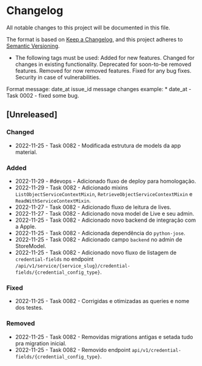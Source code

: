 # Changelog

All notable changes to this project will be documented in this file.

The format is based on [Keep a Changelog](https://keepachangelog.com/en/1.0.0/),
and this project adheres to [Semantic Versioning](https://semver.org/spec/v2.0.0.html).

* The following tags must be used:
    Added for new features.
    Changed for changes in existing functionality.
    Deprecated for soon-to-be removed features.
    Removed for now removed features.
    Fixed for any bug fixes.
    Security in case of vulnerabilities.

Format message: date_at issue_id message changes
example: * date_at - Task 0002 - fixed some bug.

## [Unreleased]

### Changed

* 2022-11-25 - Task 0082 - Modificada estrutura de models da app material.

### Added

* 2022-11-29 - #devops - Adicionado fluxo de deploy para homologação.
* 2022-11-29 - Task 0082 - Adicionado mixins `ListObjectServiceContextMixin`, `RetrieveObjectServiceContextMixin` e `ReadWithServiceContextMixin`.
* 2022-11-27 - Task 0082 - Adicionado fluxo de leitura de lives.
* 2022-11-27 - Task 0082 - Adicionado nova model de Live e seu admin.
* 2022-11-25 - Task 0082 - Adicionado novo backend de integração com a Apple.
* 2022-11-25 - Task 0082 - Adicionada dependência do `python-jose`.
* 2022-11-25 - Task 0082 - Adicionado campo `backend` no admin de StoreModel.
* 2022-11-25 - Task 0082 - Adicionado novo fluxo de listagem de `credential-fields` no endpoint `/api/v1/service/{service_slug}/credential-fields/{credential_config_type}`.

### Fixed

* 2022-11-25 - Task 0082 - Corrigidas e otimizadas as queries e nome dos testes.

### Removed

* 2022-11-25 - Task 0082 - Removidas migrations antigas e setada tudo pra migration inicial.
* 2022-11-25 - Task 0082 - Removido endpoint `api/v1/credential-fields/{credential_config_type}`.
